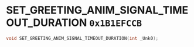 # SET_GREETING_ANIM_SIGNAL_TIMEOUT_DURATION `0x1B1EFCCB`

```cpp
void SET_GREETING_ANIM_SIGNAL_TIMEOUT_DURATION(int _Unk0);
```